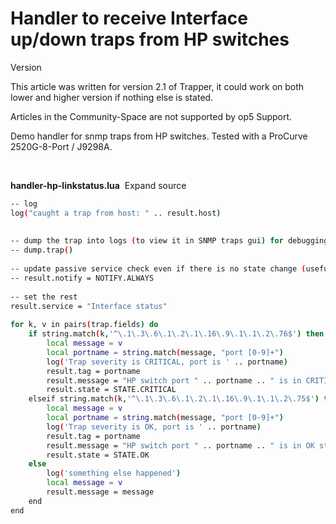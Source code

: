 # Handler to receive Interface up/down traps from HP switches

Version

This article was written for version 2.1 of Trapper, it could work on both lower and higher version if nothing else is stated.

Articles in the Community-Space are not supported by op5 Support.

Demo handler for snmp traps from HP switches. Tested with a ProCurve 2520G-8-Port / J9298A.

 

**handler-hp-linkstatus.lua**  Expand source

``` {.bash data-syntaxhighlighter-params="brush: bash; gutter: true; first-line: 1; theme: Confluence; collapse: true" data-theme="Confluence" style="brush: bash; gutter: true; first-line: 1; theme: Confluence; collapse: true"}
-- log
log("caught a trap from host: " .. result.host)
 
 
-- dump the trap into logs (to view it in SNMP traps gui) for debugging purposes
-- dump.trap()
 
-- update passive service check even if there is no state change (useful for keepalive traps)
-- result.notify = NOTIFY.ALWAYS
 
-- set the rest
result.service = "Interface status"
 
for k, v in pairs(trap.fields) do
    if string.match(k,'^\.1\.3\.6\.1\.2\.1\.16\.9\.1\.1\.2\.76$') then
        local message = v
        local portname = string.match(message, "port [0-9]+")
        log('Trap severity is CRITICAL, port is ' .. portname)
        result.tag = portname
        result.message = "HP switch port " .. portname .. " is in CRITICAL state"
        result.state = STATE.CRITICAL
    elseif string.match(k,'^\.1\.3\.6\.1\.2\.1\.16\.9\.1\.1\.2\.75$') then
        local message = v
        local portname = string.match(message, "port [0-9]+")
        log('Trap severity is OK, port is ' .. portname)
        result.tag = portname
        result.message = "HP switch port " .. portname .. " is in OK state"
        result.state = STATE.OK
    else
        log('something else happened')
        local message = v
        result.message = message
    end
end
```

